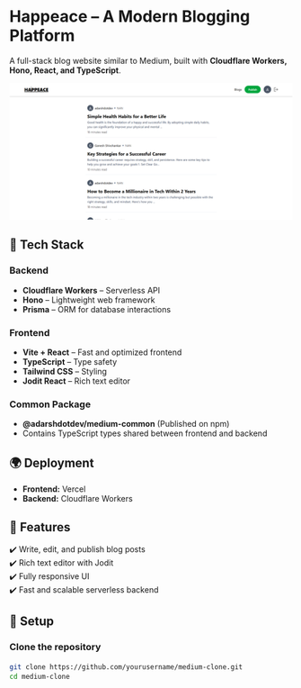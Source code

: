 # Happeace – A Modern Blogging Platform

A full-stack blog website similar to Medium, built with **Cloudflare Workers, Hono, React, and TypeScript**.

![Preview](preview.png)


## 🚀 Tech Stack

### Backend

- **Cloudflare Workers** – Serverless API
- **Hono** – Lightweight web framework
- **Prisma** – ORM for database interactions

### Frontend

- **Vite + React** – Fast and optimized frontend
- **TypeScript** – Type safety
- **Tailwind CSS** – Styling
- **Jodit React** – Rich text editor

### Common Package

- **@adarshdotdev/medium-common** (Published on npm)
- Contains TypeScript types shared between frontend and backend

## 🌍 Deployment

- **Frontend:** Vercel
- **Backend:** Cloudflare Workers

## 📌 Features

✔️ Write, edit, and publish blog posts  
✔️ Rich text editor with Jodit  
✔️ Fully responsive UI  
✔️ Fast and scalable serverless backend

## 🚀 Setup

### Clone the repository

```sh
git clone https://github.com/yourusername/medium-clone.git
cd medium-clone
```
